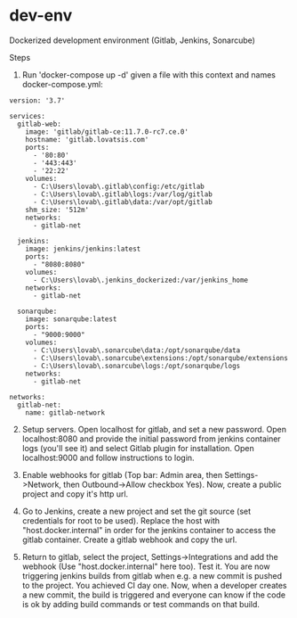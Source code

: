 # dev-env
Dockerized development environment (Gitlab, Jenkins, Sonarcube)

Steps
1. Run 'docker-compose up -d' given a file with this context and names docker-compose.yml:
```
version: '3.7'

services:
  gitlab-web:
    image: 'gitlab/gitlab-ce:11.7.0-rc7.ce.0'
    hostname: 'gitlab.lovatsis.com'
    ports:
      - '80:80'
      - '443:443'
      - '22:22'
    volumes:
      - C:\Users\lovab\.gitlab\config:/etc/gitlab
      - C:\Users\lovab\.gitlab\logs:/var/log/gitlab
      - C:\Users\lovab\.gitlab\data:/var/opt/gitlab
    shm_size: '512m'
    networks:
      - gitlab-net
      
  jenkins:
    image: jenkins/jenkins:latest
    ports:
      - "8080:8080"
    volumes:
      - C:\Users\lovab\.jenkins_dockerized:/var/jenkins_home
    networks:
      - gitlab-net
      
  sonarqube:
    image: sonarqube:latest
    ports:
      - "9000:9000"
    volumes:
      - C:\Users\lovab\.sonarcube\data:/opt/sonarqube/data
      - C:\Users\lovab\.sonarcube\extensions:/opt/sonarqube/extensions
      - C:\Users\lovab\.sonarcube\logs:/opt/sonarqube/logs
    networks:
      - gitlab-net
      
networks:
  gitlab-net:
    name: gitlab-network
```    

2. Setup servers. Open localhost for gitlab, and set a new password. Open localhost:8080 and provide the initial password from jenkins container logs (you'll see it) and select Gitlab plugin for installation. Open localhost:9000 and follow instructions to login.

3. Enable webhooks for gitlab (Top bar: Admin area, then Settings->Network, then Outbound->Allow checkbox Yes). Now, create a public project and copy it's http url.

4. Go to Jenkins, create a new project and set the git source (set credentials for root to be used). Replace the host with "host.docker.internal" in order for the jenkins container to access the gitlab container. Create a gitlab webhook and copy the url.

5. Return to gitlab, select the project, Settings->Integrations and add the webhook (Use "host.docker.internal" here too). Test it. You are now triggering jenkins builds from gitlab when e.g. a new commit is pushed to the project. You achieved CI day one. Now, when a developer creates a new commit, the build is triggered and everyone can know if the code is ok by adding build commands or test commands on that build.


    
